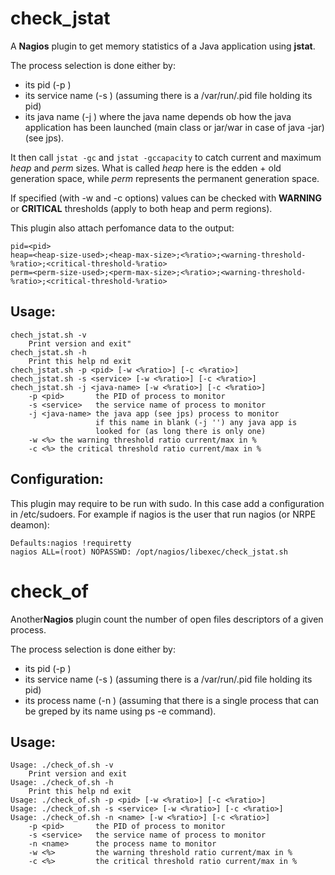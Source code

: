 check_jstat
===========

A **Nagios** plugin to get memory statistics of a Java application using **jstat**.

The process selection is done either by:
*  its pid (-p <pid>)
*  its service name (-s <service-name>) (assuming there is a /var/run/<name>.pid file holding its pid)
*  its java name (-j <java name>) where the java name depends ob how the java application has been launched (main class or jar/war in case of java -jar) (see jps).


It then call `jstat -gc` and `jstat -gccapacity` to catch current and
maximum *heap* and *perm* sizes.
What is called *heap* here is the edden + old generation space,
while *perm* represents the permanent generation space.

If specified (with -w and -c options) values can be checked with
**WARNING** or **CRITICAL** thresholds (apply to both heap and perm regions).

This plugin also attach perfomance data to the output:

    pid=<pid>  
    heap=<heap-size-used>;<heap-max-size>;<%ratio>;<warning-threshold-%ratio>;<critical-threshold-%ratio>  
    perm=<perm-size-used>;<perm-max-size>;<%ratio>;<warning-threshold-%ratio>;<critical-threshold-%ratio>  



Usage:
------

    chech_jstat.sh -v  
        Print version and exit"  
    chech_jstat.sh -h  
        Print this help nd exit  
    chech_jstat.sh -p <pid> [-w <%ratio>] [-c <%ratio>]  
    chech_jstat.sh -s <service> [-w <%ratio>] [-c <%ratio>]  
    chech_jstat.sh -j <java-name> [-w <%ratio>] [-c <%ratio>]  
        -p <pid>       the PID of process to monitor  
        -s <service>   the service name of process to monitor  
        -j <java-name> the java app (see jps) process to monitor  
                       if this name in blank (-j '') any java app is  
                       looked for (as long there is only one)  
        -w <%> the warning threshold ratio current/max in %  
        -c <%> the critical threshold ratio current/max in %  
        
Configuration:
--------------

This plugin may require to be run with sudo. In this case add a configuration in /etc/sudoers. For example if nagios is the user that run nagios (or NRPE deamon):

    Defaults:nagios	!requiretty  
    nagios ALL=(root) NOPASSWD: /opt/nagios/libexec/check_jstat.sh
    
check_of
========

Another**Nagios** plugin count the number of open files descriptors of a given process.

The process selection is done either by:
*  its pid (-p <pid>)
*  its service name (-s <service-name>) (assuming there is a /var/run/<name>.pid file holding its pid)
*  its process name (-n <name>) (assuming that there is a single process that can be greped by its name using ps -e command).

Usage:
------

    Usage: ./check_of.sh -v
        Print version and exit
    Usage: ./check_of.sh -h
        Print this help nd exit
    Usage: ./check_of.sh -p <pid> [-w <%ratio>] [-c <%ratio>]
    Usage: ./check_of.sh -s <service> [-w <%ratio>] [-c <%ratio>]
    Usage: ./check_of.sh -n <name> [-w <%ratio>] [-c <%ratio>]
        -p <pid>       the PID of process to monitor
        -s <service>   the service name of process to monitor
        -n <name>      the process name to monitor
        -w <%>         the warning threshold ratio current/max in %
        -c <%>         the critical threshold ratio current/max in %

    